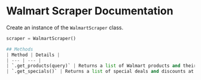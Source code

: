 # Walmart Scraper Documentation

Create an instance of the `WalmartScraper` class.

```python
scraper = WalmartScraper()

## Methods
| Method | Details |
| --- | --- |
| `.get_products(query)` | Returns a list of Walmart products and their details based on the search query. |
| `.get_specials()` | Returns a list of special deals and discounts at Walmart. |
